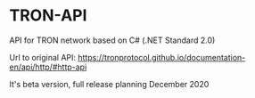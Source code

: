 # TRON-API
API for TRON network based on C# (.NET Standard 2.0)

Url to original API: https://tronprotocol.github.io/documentation-en/api/http/#http-api

It's beta version, full release planning December 2020

